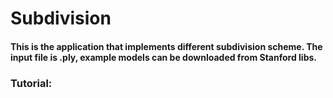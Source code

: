 # Subdivision

#### This is the application that implements different subdivision scheme. The input file is .ply, example models can be downloaded from Stanford libs.

### Tutorial:

